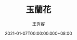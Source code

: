 ---
issue: 411
title: 玉蘭花
author: 王秀容
date: 2021-01-07T00:00:00.000+08:00
topic: 生活
difficulty: 1
wikidata: Q131449256
wikidata_link: https://www.wikidata.org/wiki/Q131449256
author_wikidata_link: https://www.wikidata.org/wiki/Q98096261
author_wikidata: Q98096261
---